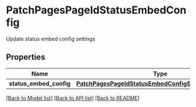 # PatchPagesPageIdStatusEmbedConfig

Update status embed config settings
## Properties
Name | Type | Description | Notes
------------ | ------------- | ------------- | -------------
**status_embed_config** | [**PatchPagesPageIdStatusEmbedConfigStatusEmbedConfig**](PatchPagesPageIdStatusEmbedConfigStatusEmbedConfig.md) |  | [optional] 

[[Back to Model list]](../README.md#documentation-for-models) [[Back to API list]](../README.md#documentation-for-api-endpoints) [[Back to README]](../README.md)


